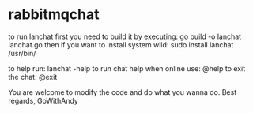 # rabbitmqchat
to run lanchat first you need to build it by executing:
  go build -o lanchat lanchat.go
then if you want to install system wild:
  sudo install lanchat /usr/bin/

to help run:
  lanchat -help
to run chat help when online use:
  @help
to exit the chat:
  @exit

  You are welcome to modify the code and do what you wanna do.
Best regards,
GoWithAndy
